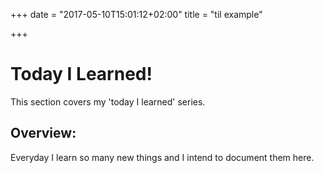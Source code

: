 +++
date = "2017-05-10T15:01:12+02:00"
title = "til example"

+++

# Today I Learned!

This section covers my 'today I learned' series.

## Overview:

Everyday I learn so many new things and I intend to document them here.
